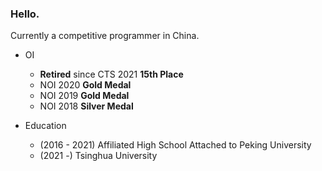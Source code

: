 ### Hello.

Currently a competitive programmer in China. 

- OI
  - **Retired** since CTS 2021 **15th Place**
  - NOI 2020 **Gold Medal**
  - NOI 2019 **Gold Medal**
  - NOI 2018 **Silver Medal**

- Education
  - (2016 - 2021) Affiliated High School Attached to Peking University
  - (2021 -) Tsinghua University

<!--
**EntropyIncreaser/entropyincreaser** is a ✨ _special_ ✨ repository because its `README.md` (this file) appears on your GitHub profile.

Here are some ideas to get you started:

- 🔭 I’m currently working on ...
- 🌱 I’m currently learning ...
- 👯 I’m looking to collaborate on ...
- 🤔 I’m looking for help with ...
- 💬 Ask me about ...
- 📫 How to reach me: ...
- 😄 Pronouns: ...
- ⚡ Fun fact: ...
-->
